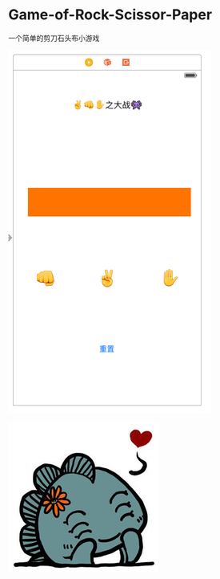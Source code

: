 # Game-of-Rock-Scissor-Paper
一个简单的剪刀石头布小游戏

![image](https://github.com/jerryq1/Game-of-Rock-Scissor-Paper/raw/master/石头剪刀布小游戏/123.png)


![image](https://github.com/jerryq1/Game-of-Rock-Scissor-Paper/raw/master/石头剪刀布小游戏/怪兽.jpeg)
